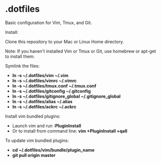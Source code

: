 .dotfiles
=========
Basic configuration for Vim, Tmux, and Git.

Install:

Clone this repository to your Mac or Linux Home directory.


Note: If you haven't installed Vim or Tmux or Git, use homebrew or apt-get to install them.


Symlink the files:
*   **ln -s  ~/.dotfiles/vim ~/.vim**
*   **ln -s  ~/.dotfiles/vimrc ~/.vimrc**
*   **ln -s  ~/.dotfiles/tmux.conf ~/.tmux.conf**
*   **ln -s  ~/.dotfiles/gitconfig ~/.gitconfig**
*   **ln -s  ~/.dotfiles/gitignore_global ~/.gitignore_global**
*   **ln -s  ~/.dotfiles/alias ~/.alias**
*   **ln -s  ~/.dotfiles/ackrc ~/.ackrc**

Install vim bundled plugins:
*   Launch vim and run **:PluginInstall**
*   Or to install from command line: **vim +PluginInstall +qall**


To update vim bundled plugins:
*   **cd ~/.dotfiles/vim/bundle/plugin_name**
*   **git pull origin master**







